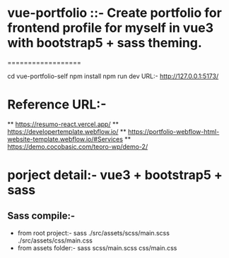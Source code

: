 # vue-portfolio ::- Create portfolio for frontend profile for myself in vue3 with bootstrap5 + sass theming.

==================

cd vue-portfolio-self
npm install
npm run dev
URL:- http://127.0.0.1:5173/

# Reference URL:-

** https://resumo-react.vercel.app/
** https://developertemplate.webflow.io/
** https://portfolio-webflow-html-website-template.webflow.io/#Services
** https://demo.cocobasic.com/teoro-wp/demo-2/

# porject detail:- vue3 + bootstrap5 + sass

## Sass compile:-

- from root project:- sass ./src/assets/scss/main.scss ./src/assets/css/main.css
- from assets folder:- sass scss/main.scss css/main.css
